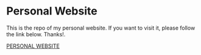 # Personal Website

This is the repo of my personal website. If you want to visit it, please follow the link below. Thanks!.


[PERSONAL WEBSITE](https://dbalague.github.io/personal)
